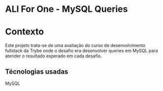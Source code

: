 # ALl For One - MySQL Queries

# Contexto
Este projeto trata-se de uma avaliação do curso de desenvolvimento fullstack da Trybe onde o desafio era desenvolver queries em MySQL para atender o resultado esperado em cada desafio.

## Técnologias usadas
MySQL
